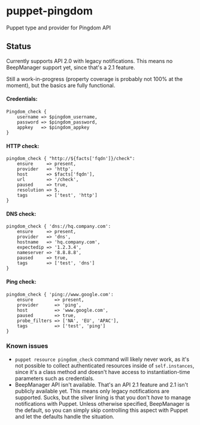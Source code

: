 # puppet-pingdom
Puppet type and provider for Pingdom API 

## Status
Currently supports API 2.0 with legacy notifications. This means no BeepManager support yet, since that's a 2.1 feature. 

Still a work-in-progress (property coverage is probably not 100% at the moment), but the basics are fully functional.

#### Credentials:
```puppet
Pingdom_check {
    username => $pingdom_username,
    password => $pingdom_password,
    appkey   => $pingdom_appkey
}
```
#### HTTP check:
```puppet
pingdom_check { "http://${facts['fqdn']}/check":
    ensure     => present,
    provider   => 'http',
    host       => $facts['fqdn'],
    url        => '/check',
    paused     => true,
    resolution => 5,
    tags       => ['test', 'http']
}
```
#### DNS check:
```puppet
pingdom_check { 'dns://hq.company.com':
    ensure     => present,
    provider   => 'dns',
    hostname   => 'hq.company.com',
    expectedip => '1.2.3.4',
    nameserver => '8.8.8.8',
    paused     => true,
    tags       => ['test', 'dns']
}
```
#### Ping check:
```puppet
pingdom_check { 'ping://www.google.com':
    ensure        => present,
    provider      => 'ping',
    host          => 'www.google.com',
    paused        => true,
    probe_filters => ['NA', 'EU', 'APAC'],
    tags          => ['test', 'ping']
}
```

### Known issues
- `puppet resource pingdom_check` command will likely never work, as it's not possible to collect authenticated resources inside of `self.instances`, since it's a class method and doesn't have access to instantiation-time parameters such as credentials.
- BeepManager API isn't available. That's an API 2.1 feature and 2.1 isn't publicly available yet. This means only legacy notifications are supported. Sucks, but the silver lining is that you don't _have_ to manage notifications with Puppet. Unless otherwise specified, BeepManager is the default, so you can simply skip controlling this aspect with Puppet and let the defaults handle the situation.
  

